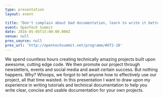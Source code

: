 ```yaml
---
type: presentation
layout: event

title: "Don't complain about bad documentation, learn to write it better!"
event: OpenTech Summit
date: 2016-05-05T15:00:00.000Z
venue: null
pres_source: null
pres_url: 'http://opentechsummit.net/programm/#OT2-10'
---
```


We spend countless hours creating technically amazing projects built upon awesome, cutting edge code. We then promote our project through newsletters, events and social media and await certain success. But nothing happens. Why? Whoops, we forgot to tell anyone how to effectively use our project, all that time waisted. In this presentation I want to draw upon my experience in writing tutorials and technical documentation to help you write clear, concise and usable documentation for your own projects.

